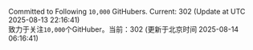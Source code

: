 Committed to Following `10,000` GitHubers. Current: <!-- FOLLOWING_COUNT -->302<!-- FOLLOWING_COUNT --> (Update at UTC <!-- LAST_UPDATED -->2025-08-13 22:16:41<!-- LAST_UPDATED -->)<br>
致力于关注`10,000`个GitHuber。当前：<!-- FOLLOWING_COUNT -->302<!-- FOLLOWING_COUNT --> (更新于北京时间 <!-- LAST_UPDATED_CST -->2025-08-14 06:16:41<!-- LAST_UPDATED_CST -->)
